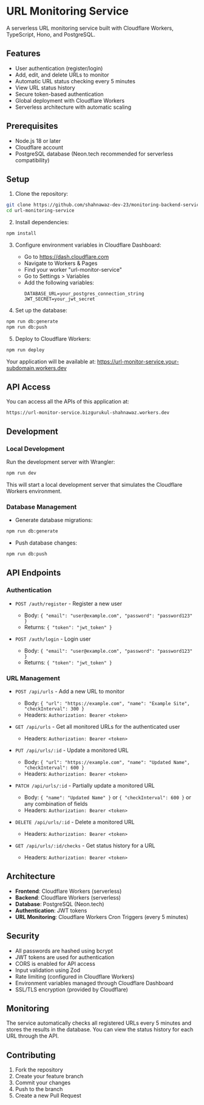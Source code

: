 # URL Monitoring Service

A serverless URL monitoring service built with Cloudflare Workers, TypeScript, Hono, and PostgreSQL.

## Features

- User authentication (register/login)
- Add, edit, and delete URLs to monitor
- Automatic URL status checking every 5 minutes
- View URL status history
- Secure token-based authentication
- Global deployment with Cloudflare Workers
- Serverless architecture with automatic scaling

## Prerequisites

- Node.js 18 or later
- Cloudflare account
- PostgreSQL database (Neon.tech recommended for serverless compatibility)

## Setup

1. Clone the repository:
```bash
git clone https://github.com/shahnawaz-dev-23/monitoring-backend-service.git
cd url-monitoring-service
```

2. Install dependencies:
```bash
npm install
```

3. Configure environment variables in Cloudflare Dashboard:
   - Go to https://dash.cloudflare.com
   - Navigate to Workers & Pages
   - Find your worker "url-monitor-service"
   - Go to Settings > Variables
   - Add the following variables:
     ```
     DATABASE_URL=your_postgres_connection_string
     JWT_SECRET=your_jwt_secret
     ```

4. Set up the database:
```bash
npm run db:generate
npm run db:push
```

5. Deploy to Cloudflare Workers:
```bash
npm run deploy
```

Your application will be available at: https://url-monitor-service.your-subdomain.workers.dev

## API Access

You can access all the APIs of this application at:
```
https://url-monitor-service.bizgurukul-shahnawaz.workers.dev
```

## Development

### Local Development
Run the development server with Wrangler:
```bash
npm run dev
```
This will start a local development server that simulates the Cloudflare Workers environment.

### Database Management
- Generate database migrations:
```bash
npm run db:generate
```
- Push database changes:
```bash
npm run db:push
```

## API Endpoints

### Authentication

- `POST /auth/register` - Register a new user
  - Body: `{ "email": "user@example.com", "password": "password123" }`
  - Returns: `{ "token": "jwt_token" }`

- `POST /auth/login` - Login user
  - Body: `{ "email": "user@example.com", "password": "password123" }`
  - Returns: `{ "token": "jwt_token" }`

### URL Management

- `POST /api/urls` - Add a new URL to monitor
  - Body: `{ "url": "https://example.com", "name": "Example Site", "checkInterval": 300 }`
  - Headers: `Authorization: Bearer <token>`

- `GET /api/urls` - Get all monitored URLs for the authenticated user
  - Headers: `Authorization: Bearer <token>`

- `PUT /api/urls/:id` - Update a monitored URL
  - Body: `{ "url": "https://example.com", "name": "Updated Name", "checkInterval": 600 }`
  - Headers: `Authorization: Bearer <token>`

- `PATCH /api/urls/:id` - Partially update a monitored URL
  - Body: `{ "name": "Updated Name" }` or `{ "checkInterval": 600 }` or any combination of fields
  - Headers: `Authorization: Bearer <token>`

- `DELETE /api/urls/:id` - Delete a monitored URL
  - Headers: `Authorization: Bearer <token>`

- `GET /api/urls/:id/checks` - Get status history for a URL
  - Headers: `Authorization: Bearer <token>`

## Architecture

- **Frontend**: Cloudflare Workers (serverless)
- **Backend**: Cloudflare Workers (serverless)
- **Database**: PostgreSQL (Neon.tech)
- **Authentication**: JWT tokens
- **URL Monitoring**: Cloudflare Workers Cron Triggers (every 5 minutes)

## Security

- All passwords are hashed using bcrypt
- JWT tokens are used for authentication
- CORS is enabled for API access
- Input validation using Zod
- Rate limiting (configured in Cloudflare Workers)
- Environment variables managed through Cloudflare Dashboard
- SSL/TLS encryption (provided by Cloudflare)

## Monitoring

The service automatically checks all registered URLs every 5 minutes and stores the results in the database. You can view the status history for each URL through the API.

## Contributing

1. Fork the repository
2. Create your feature branch
3. Commit your changes
4. Push to the branch
5. Create a new Pull Request 